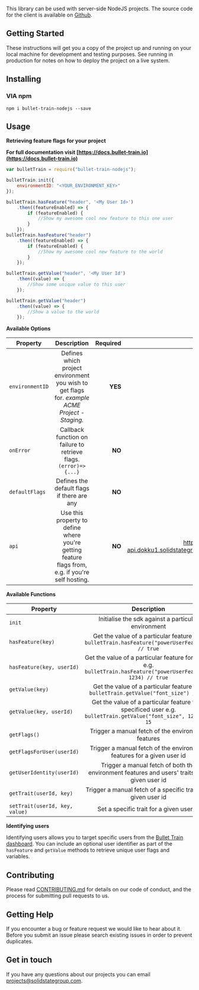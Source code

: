 This library can be used with server-side NodeJS projects. The source code for the client is available on [Github](https://github.com/SolidStateGroup/bullet-train-nodejs-client).

## Getting Started

These instructions will get you a copy of the project up and running on your local machine for development and testing purposes. See running in production for notes on how to deploy the project on a live system.

## Installing

### VIA npm
```npm i bullet-train-nodejs --save```

## Usage
**Retrieving feature flags for your project**

**For full documentation visit [https://docs.bullet-train.io](https://docs.bullet-train.io)**
```javascript
var bulletTrain = require("bullet-train-nodejs");

bulletTrain.init({
	environmentID: "<YOUR_ENVIRONMENT_KEY>"
});

bulletTrain.hasFeature("header", '<My User Id>')
	.then((featureEnabled) => {
		if (featureEnabled) {
			//Show my awesome cool new feature to this one user
		}
	});
bulletTrain.hasFeature("header")
	.then((featureEnabled) => {
		if (featureEnabled) {
			//Show my awesome cool new feature to the world
		}
	});

bulletTrain.getValue("header", '<My User Id')
	.then((value) => {
		//Show some unique value to this user
	});

bulletTrain.getValue("header")
	.then((value) => {
		//Show a value to the world
	});
```
**Available Options**

| Property        | Description           | Required  | Default Value  |
| ------------- |:-------------:| -----:| -----:|
| ```environmentID```     | Defines which project environment you wish to get flags for. *example ACME Project - Staging.* | **YES** | null
| ```onError```     | Callback function on failure to retrieve flags. ``` (error)=>{...} ``` |  **NO** | null
| ```defaultFlags```     | Defines the default flags if there are any | **NO** | null
| ```api```     | Use this property to define where you're getting feature flags from, e.g. if you're self hosting. |  **NO** | https://bullet-train-api.dokku1.solidstategroup.com/api/v1/

**Available Functions**

| Property        | Description |
| ------------- |:-------------:|
| ```init```     | Initialise the sdk against a particular environment
| ```hasFeature(key)```     | Get the value of a particular feature e.g. ```bulletTrain.hasFeature("powerUserFeature") // true```
| ```hasFeature(key, userId)```     | Get the value of a particular feature for a user e.g. ```bulletTrain.hasFeature("powerUserFeature", 1234) // true```
| ```getValue(key)```     | Get the value of a particular feature e.g. ```bulletTrain.getValue("font_size") // 10```
| ```getValue(key, userId)```     | Get the value of a particular feature for a specificed user e.g. ```bulletTrain.getValue("font_size", 1234) // 15```
| ```getFlags()```     | Trigger a manual fetch of the environment features
| ```getFlagsForUser(userId)```     | Trigger a manual fetch of the environment features for a given user id
| ```getUserIdentity(userId)```     | Trigger a manual fetch of both the environment features and users' traits for a given user id
| ```getTrait(userId, key)```     | Trigger a manual fetch of a specific trait for a given user id
| ```setTrait(userId, key, value)```     | Set a specific trait for a given user id


**Identifying users**

Identifying users allows you to target specific users from the [Bullet Train dashboard](https://www.bullet-train.io/).
You can include an optional user identifier as part of the `hasFeature` and `getValue` methods to retrieve unique user flags and variables.


## Contributing

Please read [CONTRIBUTING.md](https://gist.github.com/kyle-ssg/c36a03aebe492e45cbd3eefb21cb0486) for details on our code of conduct, and the process for submitting pull requests to us.

## Getting Help

If you encounter a bug or feature request we would like to hear about it. Before you submit an issue please search existing issues in order to prevent duplicates.

## Get in touch

If you have any questions about our projects you can email <a href="mailto:projects@solidstategroup.com">projects@solidstategroup.com</a>.
